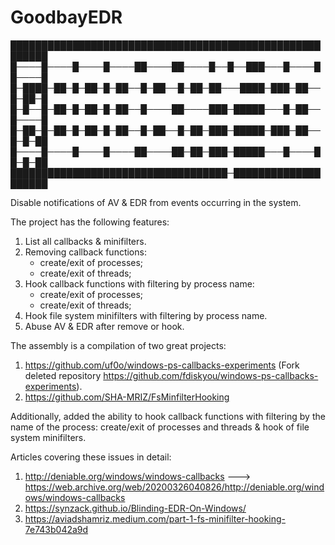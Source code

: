 # GoodbayEDR
████████████████████████████████████████████████████████
█────█────█────█────██────██────█──█──███───█────██────█
█─████─██─█─██─█─██──█─██──█─██─██───████─███─██──█─██─█
█─█──█─██─█─██─█─██──█────██────███─█████───█─██──█────█
█─██─█─██─█─██─█─██──█─██──█─██─███─█████─███─██──█─█─██
█────█────█────█────██────██─██─███─█████───█────██─█─██
███████████████████████████████████─████████████████████

Disable notifications of AV & EDR from events occurring in the system.

The project has the following features:
1. List all callbacks & minifilters.
2. Removing callback functions:
    - create/exit of processes;
    - create/exit of threads;
2. Hook callback functions with filtering by process name:
    - create/exit of processes;
    - create/exit of threads;
4. Hook file system minifilters with filtering by process name.
5. Abuse AV & EDR after remove or hook.
    
The assembly is a compilation of two great projects:
1. https://github.com/uf0o/windows-ps-callbacks-experiments (Fork deleted repository https://github.com/fdiskyou/windows-ps-callbacks-experiments).
2. https://github.com/SHA-MRIZ/FsMinfilterHooking
    
Additionally, added the ability to hook callback functions with filtering by the name of the process: create/exit of processes and threads & hook of file system minifilters.

Articles covering these issues in detail:
1. http://deniable.org/windows/windows-callbacks ---> https://web.archive.org/web/20200326040826/http://deniable.org/windows/windows-callbacks
2. https://synzack.github.io/Blinding-EDR-On-Windows/
3. https://aviadshamriz.medium.com/part-1-fs-minifilter-hooking-7e743b042a9d     
